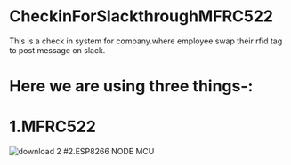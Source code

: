 # CheckinForSlackthroughMFRC522
This is a check in system for company.where employee swap their rfid tag to post message on slack.

# Here we are using three things-:
# 1.MFRC522
![download 2](https://user-images.githubusercontent.com/19189211/40733320-ed195134-6452-11e8-973b-717f98d1b387.jpg)
#2.ESP8266 NODE MCU
